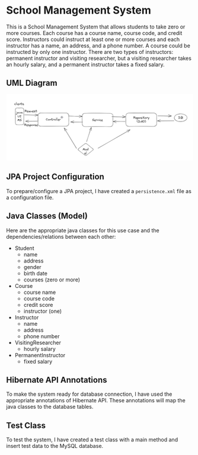 School Management System
========================

This is a School Management System that allows students to take zero or more courses. Each course has a course name, course code, and credit score. Instructors could instruct at least one or more courses and each instructor has a name, an address, and a phone number. A course could be instructed by only one instructor. There are two types of instructors: permanent instructor and visiting researcher, but a visiting researcher takes an hourly salary, and a permanent instructor takes a fixed salary.

UML Diagram
-----------

![UML Diagram](https://github.com/dilgekarakas/StudentManagementSystem/blob/master/uml.png)

JPA Project Configuration
-------------------------

To prepare/configure a JPA project, I have created a `persistence.xml` file as a configuration file.

Java Classes (Model)
--------------------

Here are the appropriate java classes for this use case and the dependencies/relations between each other:

-   Student
    -   name
    -   address
    -   gender
    -   birth date
    -   courses (zero or more)
-   Course
    -   course name
    -   course code
    -   credit score
    -   instructor (one)
-   Instructor
    -   name
    -   address
    -   phone number
-   VisitingResearcher
    -   hourly salary
-   PermanentInstructor
    -   fixed salary

Hibernate API Annotations
-------------------------

To make the system ready for database connection, I have used the appropriate annotations of Hibernate API. These annotations will map the java classes to the database tables.

Test Class
----------

To test the system, I have created a test class with a main method and insert test data to the MySQL database.
